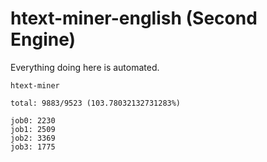 # htext-miner-english (Second Engine)

Everything doing here is automated.

```
htext-miner

total: 9883/9523 (103.78032132731283%)

job0: 2230
job1: 2509
job2: 3369
job3: 1775
```